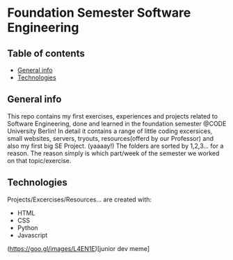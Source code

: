 # Foundation Semester Software Engineering 

## Table of contents
* [General info](#general-info)
* [Technologies](#technologies)

## General info
This repo contains my first exercises, experiences and projects related to Software Engineering, done and learned in the foundation semester @CODE University Berlin!
In detail it contains a range of little coding excersices, small websites, servers, tryouts, resources(offerd by our Professor) and also my first big SE Project. (yaaaay!)
The folders are sorted by 1,2,3... for a reason. The reason simply is which part/week of the semester we worked on that topic/exercise.

	
## Technologies
Projects/Excercises/Resources... are created with:
* HTML
* CSS
* Python
* Javascript

(https://goo.gl/images/L4EN1E)[junior dev meme]



